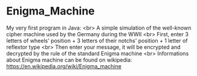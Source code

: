# Enigma_Machine
My very first program in Java: <br\>
A simple simulation of the well-known cipher machine used by the Germany during the WWII <br\>
First, enter 3 letters of wheels' position + 3 letters of their notchs' position + 1 letter of reflextor type <br\>
Then enter your message, it will be encrypted and decrypted by the rule of the standard Enigma machine <br\>
Informations about Enigma machine can be found on wikipedia: https://en.wikipedia.org/wiki/Enigma_machine
